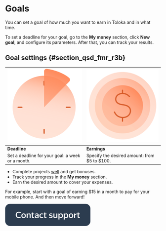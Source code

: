 # Goals

You can set a goal of how much you want to earn in Toloka and in what time.

To set a deadline for your goal, go to the **My money** section, click **New goal**, and configure its parameters. After that, you can track your results.

## Goal settings {#section_qsd_fmr_r3b}

| ![](./assets/clock-pattern.svg) | ![](./assets/money-pattern.svg) |
|----------------------------------------------------------|-------------------------------------|
| **Deadline** | **Earnings** |
| Set a deadline for your goal: a week or a month. | Specify the desired amount: from $5 to $100. |


- Complete projects [well](tasks.md) and get bonuses.
- Track your progress in the **My money** section.
- Earn the desired amount to cover your expenses.

For example, start with a goal of earning $15 in a month to pay for your mobile phone. And then move forward!


[![](assets/buttons/contact-support.svg)](troubleshooting/troubleshooting.md#not_working_properly)
